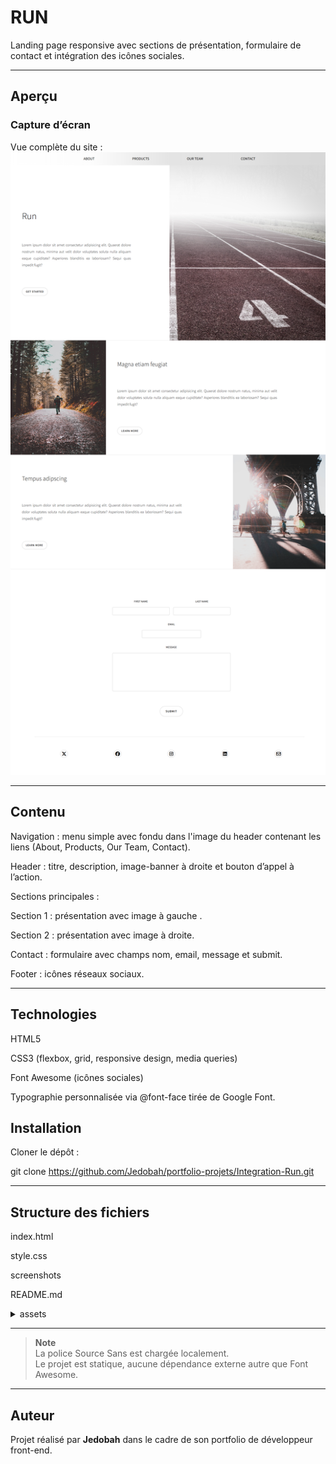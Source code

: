 

# RUN

Landing page responsive avec sections de présentation, formulaire de contact et intégration des icônes sociales.


---


##  Aperçu
### Capture d’écran
Vue complète du site :  
![Aperçu du projet](./screenshots/fullpage.png)


---



## Contenu

Navigation : menu simple avec fondu dans l'image du header contenant les liens (About, Products, Our Team, Contact).

Header : titre, description, image-banner à droite et bouton d’appel à l’action.

Sections principales :

Section 1 : présentation avec image à gauche .

Section 2 : présentation avec image à droite.

Contact : formulaire avec champs nom, email, message et submit.

Footer : icônes réseaux sociaux.


---


## Technologies

HTML5

CSS3 (flexbox, grid, responsive design, media queries)

Font Awesome (icônes sociales)

Typographie personnalisée via @font-face tirée de Google Font.

## Installation

Cloner le dépôt :

git clone <https://github.com/Jedobah/portfolio-projets/Integration-Run.git>




---

## Structure des fichiers

 index.html
 
 style.css

screenshots

README.md

 <details>

<summary>assets </summary>             
    

-  img  
   
   ° banner.jpg  
   
   ° left.jpg  
   
   ° img-right.jpg  

- font  
  
  ° SourceSans3-VariableFont_wght.ttf  

</details>

---

> **Note**  
> La police Source Sans est chargée localement.  
> Le projet est statique, aucune dépendance externe autre que Font Awesome.

---

## Auteur

Projet réalisé par **Jedobah** dans le cadre de son portfolio de développeur front-end.  

